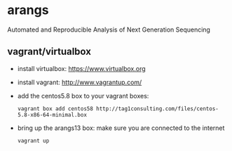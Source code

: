 arangs
======

Automated and Reproducible Analysis of Next Generation Sequencing

vagrant/virtualbox
------------------
* install virtualbox: https://www.virtualbox.org
* install vagrant: http://www.vagrantup.com/
* add the centos5.8 box to your vagrant boxes: 

    `vagrant box add centos58 http://tag1consulting.com/files/centos-5.8-x86-64-minimal.box`

* bring up the arangs13 box: make sure you are connected to the internet

    `vagrant up`
